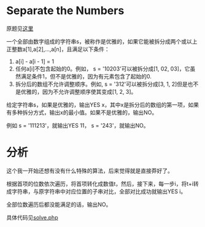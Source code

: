 # Separate the Numbers
原题见[这里](https://www.hackerrank.com/challenges/separate-the-numbers/problem)

一个全部由数字组成的字符串s，被称作是优雅的，如果它能被拆分成两个或以上正整数a[1],a[2],...,a[n]，且满足以下条件：
1. a[i] - a[i - 1] = 1
2. 任何a[i]不包含起始的0。例如， s = '10203'可以被拆分成[1, 02, 03]，它虽然满足条件1，但不是优雅的，因为有元素包含了起始的0.
3. 拆分后的数组不允许调整顺序。例如, s = '312'可以被拆分成[3, 1, 2]但是也不是优雅的，因为不允许调整顺序使其变成[1, 2, 3]。

给定字符串s，如果是优雅的，输出YES x，其中x是拆分后的数组的第一项，如果有多种拆分方式，输出x的最小值。如果不是优雅的，输出NO。

例如 s = '111213'，就输出YES 11， s = '243'，就输出NO。

# 分析
这个我一开始还想有没有什么特殊的算法，后来觉得就是直接莽好了。

根据首项的位数依次遍历，将首项转化成数值t，然后，接下来，每一步i，将t+i转成字符串，与原字符串中对应位置的子串对比，全部对比成功就输出YES i。

全部位数遍历后都没能满足的话，输出NO。

具体代码见[solve.php](./solve.php)